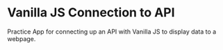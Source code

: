 # Vanilla JS Connection to API

Practice App for connecting up an API with Vanilla JS to display data to a webpage.
